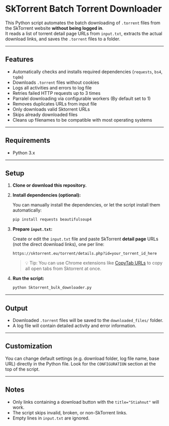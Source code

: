# SkTorrent Batch Torrent Downloader

This Python script automates the batch downloading of `.torrent` files from the SkTorrent website **without being logged in**. <br> 
It reads a list of torrent detail page URLs from `input.txt`, extracts the actual download links, and saves the `.torrent` files to a folder.

---

## Features

- Automatically checks and installs required dependencies (`requests`, `bs4`, `tqdm`)
- Downloads `.torrent` files without cookies
- Logs all activities and errors to log file
- Retries failed HTTP requests up to 3 times
- Parralel downloading via configurable workers (By default set to 1)
- Removes duplicates URLs from input file
- Only downloads valid Sktorrent URLs
- Skips already downloaded files
- Cleans up filenames to be compatible with most operating systems

---

## Requirements

- Python 3.x

---

## Setup

1. **Clone or download this repository.**

2. **Install dependencies (optional):**

   You can manually install the dependencies, or let the script install them automatically:
   ```bash
   pip install requests beautifulsoup4
   ```

3. **Prepare `input.txt`:**

   Create or edit the `input.txt` file and paste SkTorrent **detail page** URLs (not the direct download links), one per line:
   ```
   https://sktorrent.eu/torrent/details.php?id=your_torrent_id_here
   ```

   > 💡 Tip: You can use Chrome extensions like [CopyTab URLs](https://chromewebstore.google.com/detail/copytab-urls/lolhdpcjpflggojkdoamneplianpomnl?hl=en) to copy all open tabs from Sktorrent at once. 

4. **Run the script:**
   ```bash
   python Sktorrent_bulk_downloader.py
   ```

---

## Output

- Downloaded `.torrent` files will be saved to the `downloaded_files/` folder.
- A log file will contain detailed activity and error information.

---

## Customization

You can change default settings (e.g. download folder, log file name, base URL) directly in the Python file. Look for the `CONFIGURATION` section at the top of the script.

---

## Notes

- Only links containing a download button with the `title="Stiahnut"` will work.
- The script skips invalid, broken, or non-SkTorrent links.
- Empty lines in `input.txt` are ignored.
